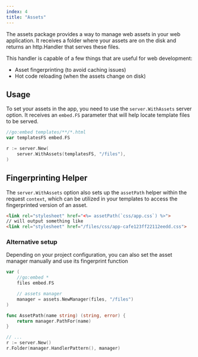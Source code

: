 ```yaml
---
index: 4
title: "Assets"
---
```


The assets package provides a way to manage web assets in your web application. It receives a folder where your assets are on the disk and returns an http.Handler that serves these files.

This handler is capable of a few things that are useful for web development:
- Asset fingerprinting (to avoid caching issues)
- Hot code reloading (when the assets change on disk)

## Usage

To set your assets in the app, you need to use the `server.WithAssets` server option. It receives an `embed.FS` parameter that will help locate template files to be served.


```go
//go:embed templates/**/*.html
var templatesFS embed.FS

r := server.New(
	server.WithAssets(templatesFS, "/files"),
)
```

## Fingerprinting Helper

The `server.WithAssets` option also sets up the `assetPath` helper within the request `context`, which can be utilized in your templates to access the fingerprinted version of an asset.

```html
<link rel="stylesheet" href="<%= assetPath(`css/app.css`) %>">
// will output something like
<link rel="stylesheet" href="/files/css/app-cafe123ff22112eedd.css">
```

### Alternative setup

Depending on your project configuration, you can also set the asset manager manually and use its fingerprint function

```go
var (
	//go:embed *
	files embed.FS

	// assets manager
	manager = assets.NewManager(files, "/files")
)

func AssetPath(name string) (string, error) {
	return manager.PathFor(name)
}

// ...
r := server.New()
r.Folder(manager.HandlerPattern(), manager)
```
